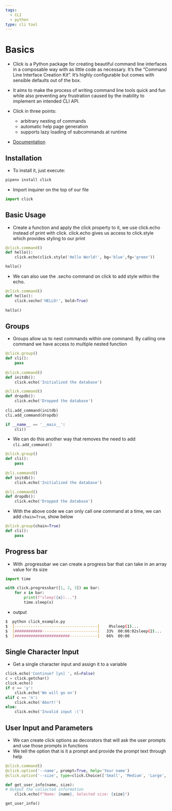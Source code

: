 ```yaml
---
tags:
  - CLI
  - python
type: cli tool
---
```

# Basics
- Click is a Python package for creating beautiful command line interfaces in a composable way with as little code as necessary. It’s the “Command Line Interface Creation Kit”. It’s highly configurable but comes with sensible defaults out of the box.

- It aims to make the process of writing command line tools quick and fun while also preventing any frustration caused by the inability to implement an intended CLI API.

- Click in three points:
	- arbitrary nesting of commands
	- automatic help page generation
	- supports lazy loading of subcommands at runtime
- [Documentation](https://click.palletsprojects.com/en/8.1.x/)

## Installation
- To install it, just execute:

```bash
pipenv install click
```

- Import inquirer on the top of our file

```python
import click
```

## Basic Usage
- Create a function and apply the click property to it, we use click.echo instead of print with click. click.echo gives us access to click.style which provides styling to our print
```python
@click.command()
def hello():
	click.echo(click.style('Hello World!', bg='blue',fg='green'))

hello()
```
- We can also use the .secho command on click to add style within the echo.
```python
@click.command()
def hello():
	click.secho('HELLO!', bold=True)
	
hello()
```

## Groups
- Groups allow us to nest commands within one command. By calling one command we have access to multiple nested function
```python
@click.group()
def cli():
	pass
	
@click.command()
def initdb():
	click.echo('Initialized the database')

@click.command()
def dropdb():
	click.echo('Dropped the database')
 
cli.add_command(initdb)
cli.add_command(dropdb)

if __name__ == '__main__':
	cli()
```
- We can do this another way that removes the need to add `cli.add_command()`
```python
@click.group()
def cli():
	pass
	
@cli.command()
def initdb():
	click.echo('Initialized the database')

@cli.command()
def dropdb():
	click.echo('Dropped the database')
```

- With the above code we can only call one command at a time, we can add `chain=True`, show below
```python
@click.group(chain=True)
def cli():
	pass
```
## Progress bar
- With .progressbar we can create a progress bar that can take in an array value for its size
```python
import time

with click.progressbar([1, 2, 3]) as bar:
	for x in bar:
		print(f"sleep({x})...")
		time.sleep(x)
```

- output
```bash
$  python click_example.py
$  [------------------------------------]    0%sleep(1)...
$  [############------------------------]   33%  00:00:02sleep(2)...
$  [########################------------]   66%  00:00

```

## Single Character Input
- Get a single character input and assign it to a variable
```python
click.echo('Continue? [yn] ', nl=False)
c = click.getchar()
click.echo()
if c == 'y':
	click.echo('We will go on')
elif c == 'n':
	click.echo('Abort!')
else:
	click.echo('Invalid input :(')
```
## User Input and Parameters
- We can create click options as decorators that will ask the user prompts and use those prompts in functions
- We tell the option that is it a prompt and provide the prompt text through help
```python
@click.command()
@click.option('--name', prompt=True, help='Your name')
@click.option('--size', type=click.Choice(['Small', 'Medium', 'Large', 'Extra Large'], case_sensitive=False), prompt=True, help='Your clothing size')

def get_user_info(name, size):
# Output the collected information
	click.echo(f"Name: {name}, Selected size: {size}")

get_user_info()
```
